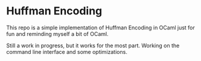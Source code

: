 # Huffman Encoding 

This repo is a simple implementation of Huffman Encoding in OCaml just for fun and reminding myself a bit of OCaml.

Still a work in progress, but it works for the most part.
Working on the command line interface and some optimizations.

